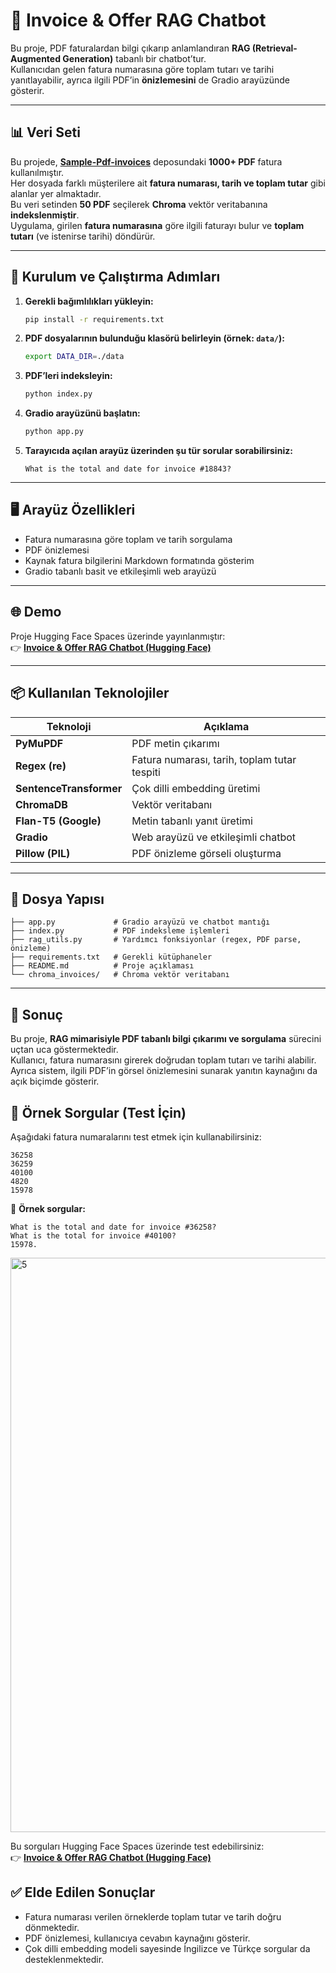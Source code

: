 # 📄 Invoice & Offer RAG Chatbot

Bu proje, PDF faturalardan bilgi çıkarıp anlamlandıran **RAG (Retrieval-Augmented Generation)** tabanlı bir chatbot’tur.  
Kullanıcıdan gelen fatura numarasına göre toplam tutarı ve tarihi yanıtlayabilir, ayrıca ilgili PDF’in **önizlemesini** de Gradio arayüzünde gösterir.

---

## 📊 Veri Seti

Bu projede, **[Sample-Pdf-invoices](https://github.com/femstac/Sample-Pdf-invoices)** deposundaki **1000+ PDF** fatura kullanılmıştır.  
Her dosyada farklı müşterilere ait **fatura numarası, tarih ve toplam tutar** gibi alanlar yer almaktadır.  
Bu veri setinden **50 PDF** seçilerek **Chroma** vektör veritabanına **indekslenmiştir**.  
Uygulama, girilen **fatura numarasına** göre ilgili faturayı bulur ve **toplam tutarı** (ve istenirse tarihi) döndürür.

---

## 🚀 Kurulum ve Çalıştırma Adımları

1. **Gerekli bağımlılıkları yükleyin:**
   ```bash
   pip install -r requirements.txt
   ```

2. **PDF dosyalarının bulunduğu klasörü belirleyin (örnek: `data/`):**
   ```bash
   export DATA_DIR=./data
   ```

3. **PDF’leri indeksleyin:**
   ```bash
   python index.py
   ```

4. **Gradio arayüzünü başlatın:**
   ```bash
   python app.py
   ```

5. **Tarayıcıda açılan arayüz üzerinden şu tür sorular sorabilirsiniz:**
   ```
   What is the total and date for invoice #18843?
   ```

---

## 🖥️ Arayüz Özellikleri

- Fatura numarasına göre toplam ve tarih sorgulama  
- PDF önizlemesi  
- Kaynak fatura bilgilerini Markdown formatında gösterim  
- Gradio tabanlı basit ve etkileşimli web arayüzü  

---

## 🌐 Demo

Proje Hugging Face Spaces üzerinde yayınlanmıştır:  
👉 [**Invoice & Offer RAG Chatbot (Hugging Face)**](https://huggingface.co/spaces/MerveBaydar/invoice-rag-bot)

---

## 📦 Kullanılan Teknolojiler

| Teknoloji | Açıklama |
|------------|-----------|
| **PyMuPDF** | PDF metin çıkarımı |
| **Regex (re)** | Fatura numarası, tarih, toplam tutar tespiti |
| **SentenceTransformer** | Çok dilli embedding üretimi |
| **ChromaDB** | Vektör veritabanı |
| **Flan-T5 (Google)** | Metin tabanlı yanıt üretimi |
| **Gradio** | Web arayüzü ve etkileşimli chatbot |
| **Pillow (PIL)** | PDF önizleme görseli oluşturma |

---

## 🧩 Dosya Yapısı

```
├── app.py             # Gradio arayüzü ve chatbot mantığı
├── index.py           # PDF indeksleme işlemleri
├── rag_utils.py       # Yardımcı fonksiyonlar (regex, PDF parse, önizleme)
├── requirements.txt   # Gerekli kütüphaneler
├── README.md          # Proje açıklaması
└── chroma_invoices/   # Chroma vektör veritabanı
```

---

## 🎯 Sonuç

Bu proje, **RAG mimarisiyle PDF tabanlı bilgi çıkarımı ve sorgulama** sürecini uçtan uca göstermektedir.  
Kullanıcı, fatura numarasını girerek doğrudan toplam tutarı ve tarihi alabilir.  
Ayrıca sistem, ilgili PDF’in görsel önizlemesini sunarak yanıtın kaynağını da açık biçimde gösterir.


## 🧾 Örnek Sorgular (Test İçin)

Aşağıdaki fatura numaralarını test etmek için kullanabilirsiniz:

```
36258  
36259  
40100  
4820  
15978
```

💬 **Örnek sorgular:**
```
What is the total and date for invoice #36258?
What is the total for invoice #40100?
15978.
```
<img width="1904" height="919" alt="5" src="https://github.com/user-attachments/assets/c6933759-d2bb-4496-89db-9ed35e01c217" />



Bu sorguları Hugging Face Spaces üzerinde test edebilirsiniz:  
👉 [**Invoice & Offer RAG Chatbot (Hugging Face)**](https://huggingface.co/spaces/MerveBaydar/invoice-rag-bot)

## ✅ Elde Edilen Sonuçlar

- Fatura numarası verilen örneklerde toplam tutar ve tarih doğru dönmektedir.  
- PDF önizlemesi, kullanıcıya cevabın kaynağını gösterir.  
- Çok dilli embedding modeli sayesinde İngilizce ve Türkçe sorgular da desteklenmektedir.


